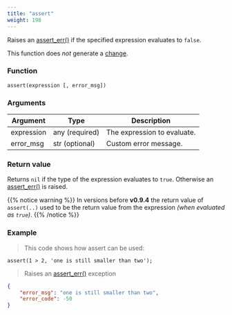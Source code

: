 ```yaml
---
title: "assert"
weight: 198
---
```


Raises an [assert_err()](../../errors/assert_err) if the specified expression evaluates to `false`.

This function does *not* generate a [change](../../overview/changes).

### Function

`assert(expression [, error_msg])`

### Arguments

Argument | Type | Description
-------- | ---- | -----------
expression | any (required) | The expression to evaluate.
error_msg | str (optional) | Custom error message.

### Return value

Returns `nil` if the type of the expression evaluates to `true`. Otherwise
an [assert_err()](../../errors/assert_err) is raised.

{{% notice warning %}}
In versions before **v0.9.4** the return value of `assert(..)` used to be the return value from the expression *(when evaluated as `true`)*.
{{% /notice %}}

### Example

> This code shows how assert can be used:

```thingsdb,should_err
assert(1 > 2, 'one is still smaller than two');
```

> Raises an [assert_err()](../../errors/assert_err) exception

```json
{
    "error_msg": "one is still smaller than two",
    "error_code": -50
}
```
